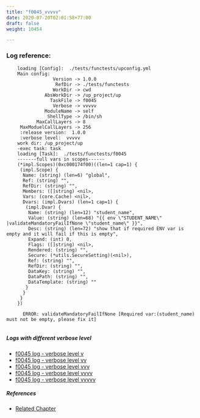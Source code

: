 ```yaml
---
title: "f0045_vvvvv"
date: 2020-07-20T02:01:58+77:00
draft: false
weight: 10454

---
```


### Log reference: <no value>

```
    loading [Config]:  ./tests/functests/upconfig.yml
    Main config:
                 Version -> 1.0.0
                  RefDir -> ./tests/functests
                 WorkDir -> cwd
              AbsWorkDir -> /up_project/up
                TaskFile -> f0045
                 Verbose -> vvvvv
              ModuleName -> self
               ShellType -> /bin/sh
           MaxCallLayers -> 8
     MaxModuelCallLayers -> 256
     :release version:  1.0.0
     :verbose level:  vvvvv
    work dir: /up_project/up
    -exec task: task
    loading [Task]:  ./tests/functests/f0045
    -------full vars in scopes------
    (*impl.Scopes)(0xc000174f00)((len=1 cap=1) {
     (impl.Scope) {
      Name: (string) (len=6) "global",
      Ref: (string) "",
      RefDir: (string) "",
      Members: ([]string) <nil>,
      Vars: (core.Cache) <nil>,
      Dvars: (impl.Dvars) (len=1 cap=1) {
       (impl.Dvar) {
        Name: (string) (len=12) "student_name",
        Value: (string) (len=68) "{{ env \"STUDENT_NAME\" |validateMandatoryFailIfNone \"student_name\" }}",
        Desc: (string) (len=72) "show that if required ENV var is empty and it will fail if this is empty",
        Expand: (int) 0,
        Flags: ([]string) <nil>,
        Rendered: (string) "",
        Secure: (*utils.SecureSetting)(<nil>),
        Ref: (string) "",
        RefDir: (string) "",
        DataKey: (string) "",
        DataPath: (string) "",
        DataTemplate: (string) ""
       }
      }
     }
    })
    
      ERROR: validateMandatoryFailIfNone [Required var:(student_name) must not be empty, please fix it]
    
```

##### Logs with different verbose level
* [f0045 log - verbose level v](../../logs/f0045_v)
* [f0045 log - verbose level vv](../../logs/f0045_vv)
* [f0045 log - verbose level vvv](../../logs/f0045_vvv)
* [f0045 log - verbose level vvvv](../../logs/f0045_vvvv)
* [f0045 log - verbose level vvvvv](../../logs/f0045_vvvvv)

##### References
* [Related Chapter](../../env-vars/f0045)
